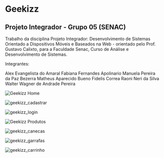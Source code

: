# Geekizz

## Projeto Integrador - Grupo 05 (SENAC)

Trabalho da disciplina Projeto Integrador: Desenvolvimento de Sistemas Orientado a Dispositivos Móveis e Baseados na Web  - orientado pelo Prof. Gustavo Calixto, para a Faculdade Senac, Curso de Análise e Desenvolvimento de Sistemas.

Integrantes:

Alex Evangelista do Amaral
Fabiana Fernandes Apolinario
Manuela Pereira da Paz Bezerra
Matheus Aparecido Bueno Fidelis Correa
Raoni Neri da Silva
Walter Wagner de Andrade Pereira



![Geekizz Home](/home/walter/Documentos/SENAC/Master/geekizz/img.divulgacao/geekizz_index.png "Geekizz Home")

![geekizz_cadastrar](/home/walter/Documentos/SENAC/Master/geekizz/img.divulgacao/geekizz_cadastrar.png "Geekizz Cadastrar")

![geekizz_login](/home/walter/Documentos/SENAC/Master/geekizz/img.divulgacao/geekizz_login.png "Geekizz Login")

![Geekizz Produtos](/home/walter/Documentos/SENAC/Master/geekizz/img.divulgacao/geekizz_produtos.png "Geekizz Produtos")

![geekizz_canecas](/home/walter/Documentos/SENAC/Master/geekizz/img.divulgacao/geekizz_canecas.png "Geekizz Canecas")

![geekizz_garrafas](/home/walter/Documentos/SENAC/Master/geekizz/img.divulgacao/geekizz_garrafas.png "Geekizz Garrafas")

![geekizz_carrinho](/home/walter/Documentos/SENAC/Master/geekizz/img.divulgacao/geekizz_carrinho.png "Geekizz Carrinho de Compras")
